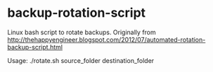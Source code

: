 backup-rotation-script
======================

Linux bash script to rotate backups. Originally from http://thehappyengineer.blogspot.com/2012/07/automated-rotation-backup-script.html

Usage: ./rotate.sh source_folder destination_folder
